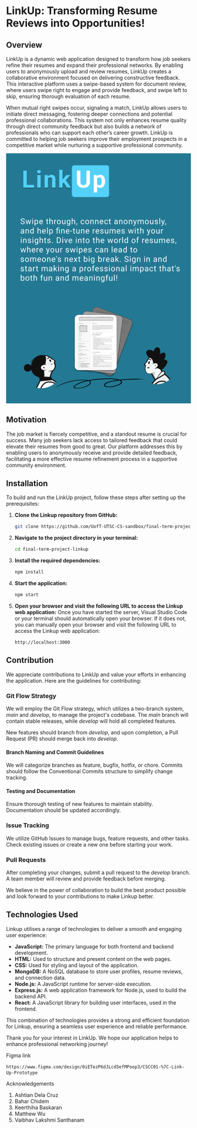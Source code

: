 
# LinkUp: Transforming Resume Reviews into Opportunities!

## Overview

LinkUp is a dynamic web application designed to transform how job seekers refine their resumes and expand their professional networks. By enabling users to anonymously upload and review resumes, LinkUp creates a collaborative environment focused on delivering constructive feedback. This interactive platform uses a swipe-based system for document review, where users swipe right to engage and provide feedback, and swipe left to skip, ensuring thorough evaluation of each resume.

When mutual right swipes occur, signaling a match, LinkUp allows users to initiate direct messaging, fostering deeper connections and potential professional collaborations. This system not only enhances resume quality through direct community feedback but also builds a network of professionals who can support each other’s career growth. LinkUp is committed to helping job seekers improve their employment prospects in a competitive market while nurturing a supportive professional community.


![Readme Image 2](src/images/readme2.png "Screenshot for Readme")


## Motivation

The job market is fiercely competitive, and a standout resume is crucial for success. Many job seekers lack access to tailored feedback that could elevate their resumes from good to great. Our platform addresses this by enabling users to anonymously receive and provide detailed feedback, facilitating a more effective resume refinement process in a supportive community environment.

## Installation

To build and run the LinkUp project, follow these steps after setting up the prerequisites:

1. **Clone the Linkup repository from GitHub:**
   ```bash
   git clone https://github.com/UofT-UTSC-CS-sandbox/final-term-project-linkup.git
   ```

2. **Navigate to the project directory in your terminal:**
   ```bash
   cd final-term-project-linkup
   ```

3. **Install the required dependencies:**
   ```bash
   npm install
   ```

4. **Start the application:**
   ```bash
   npm start
   ```

5. **Open your browser and visit the following URL to access the Linkup web application:**
Once you have started the server, Visual Studio Code or your terminal should automatically open your browser. If it does not, you can manually open your browser and visit the following URL to access the Linkup web application:

   ```plaintext
   http://localhost:3000
   ```

## Contribution

We appreciate contributions to LinkUp and value your efforts in enhancing the application. Here are the guidelines for contributing:

### Git Flow Strategy

We will employ the Git Flow strategy, which utilizes a two-branch system, *main* and *develop*, to manage the project's codebase. The *main* branch will contain stable releases, while *develop* will hold all completed features.

New features should branch from *develop*, and upon completion, a Pull Request (PR) should merge back into *develop*.

#### Branch Naming and Commit Guidelines

We will categorize branches as feature, bugfix, hotfix, or chore. Commits should follow the Conventional Commits structure to simplify change tracking.

#### Testing and Documentation

Ensure thorough testing of new features to maintain stability. Documentation should be updated accordingly.

### Issue Tracking

We utilize GitHub Issues to manage bugs, feature requests, and other tasks. Check existing issues or create a new one before starting your work.

### Pull Requests

After completing your changes, submit a pull request to the *develop* branch. A team member will review and provide feedback before merging.

We believe in the power of collaboration to build the best product possible and look forward to your contributions to make Linkup better.

## Technologies Used

Linkup utilises a range of technologies to deliver a smooth and engaging user experience:

- **JavaScript:** The primary language for both frontend and backend development.
- **HTML:** Used to structure and present content on the web pages.
- **CSS:** Used for styling and layout of the application.
- **MongoDB:** A NoSQL database to store user profiles, resume reviews, and connection data.
- **Node.js:** A JavaScript runtime for server-side execution.
- **Express.js:** A web application framework for Node.js, used to build the backend API.
- **React:** A JavaScript library for building user interfaces, used in the frontend.

This combination of technologies provides a strong and efficient foundation for Linkup, ensuring a seamless user experience and reliable performance.

Thank you for your interest in LinkUp. We hope our application helps to enhance professional networking journey!

Figma link 
``` plain text 
https://www.figma.com/design/0iETezP6dJLcd5efMPoop3/CSCC01-%7C-Link-Up-Prototype

```

Acknowledgements
1) Ashtian Dela Cruz
2) Bahar Chidem 
3) Keerthiha Baskaran
4) Matthew Wu
5) Vaibhav Lakshmi Santhanam
